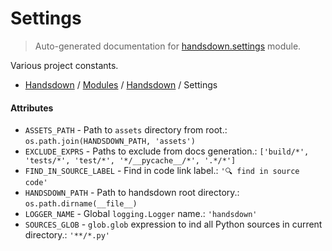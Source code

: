 # Settings

> Auto-generated documentation for [handsdown.settings](https://github.com/vemel/handsdown/blob/master/handsdown/settings.py) module.

Various project constants.

- [Handsdown](../README.md#-handsdown---python-documentation-generator) / [Modules](../MODULES.md#modules) / [Handsdown](index.md#handsdown) / Settings

#### Attributes

- `ASSETS_PATH` - Path to `assets` directory from root.: `os.path.join(HANDSDOWN_PATH, 'assets')`
- `EXCLUDE_EXPRS` - Paths to exclude from docs generation.: `['build/*', 'tests/*', 'test/*', '*/__pycache__/*', '.*/*']`
- `FIND_IN_SOURCE_LABEL` - Find in code link label.: `'🔍 find in source code'`
- `HANDSDOWN_PATH` - Path to handsdown root directory.: `os.path.dirname(__file__)`
- `LOGGER_NAME` - Global `logging.Logger` name.: `'handsdown'`
- `SOURCES_GLOB` - `glob.glob` expression to ind all Python sources in current directory.: `'**/*.py'`

